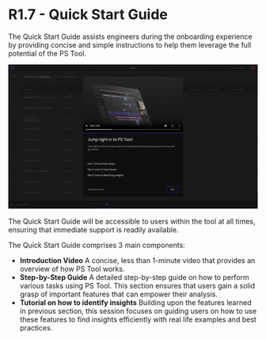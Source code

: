 # R1.7 - Quick Start Guide

The Quick Start Guide assists engineers during the onboarding experience by providing concise and simple instructions to help them leverage 
the full potential of the PS Tool.

![Quick-Start-Guide](Quick-Start-Guide.png)

The Quick Start Guide will be accessible to users within the tool at all times, ensuring that immediate support is readily available.

The Quick Start Guide comprises 3 main components:

- **Introduction Video** A concise, less than 1-minute video that provides an overview of how PS Tool works.‍
- **Step-by-Step Guide** A detailed step-by-step guide on how to perform various tasks using PS Tool. This section ensures that users gain a 
solid grasp of important features that can empower their analysis.
- **Tutorial on how to identify insights** Building upon the features learned in previous section, this session focuses on guiding users on how to use these features to find insights efficiently with real life examples and best practices.
